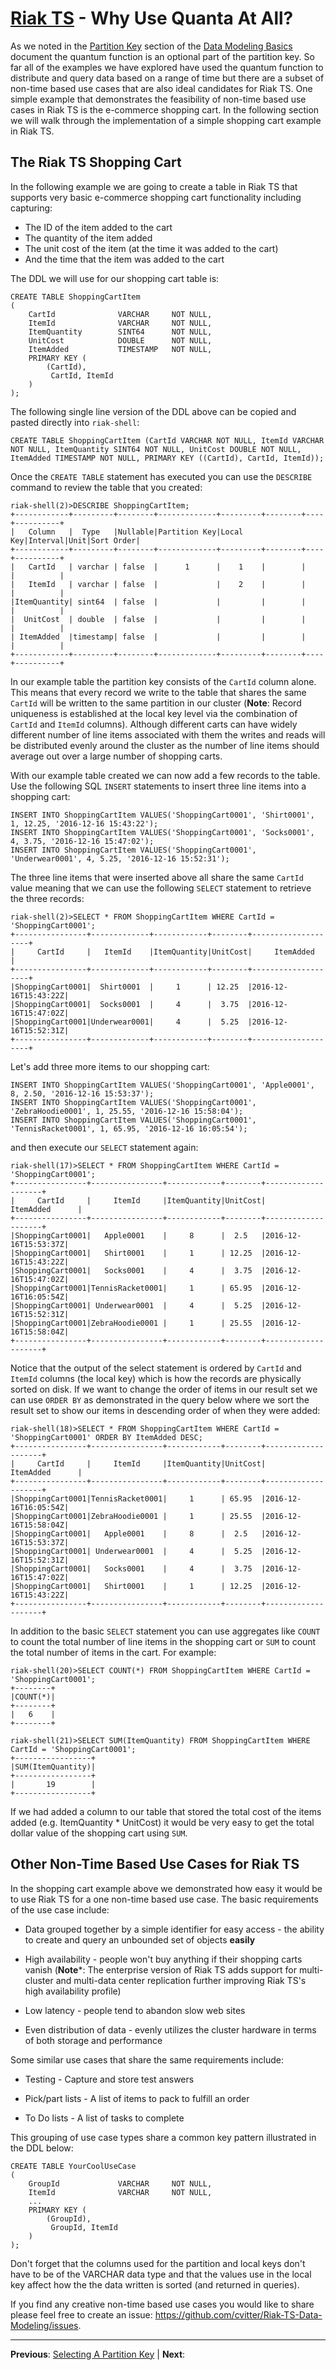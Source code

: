 # [Riak TS](README.md) - Why Use Quanta At All?

As we noted in the [Partition Key](Data%20Modeling%20Basics.md#partition-key) section of the [Data Modeling Basics](Data%20Modeling%20Basics.md) document the quantum function is an optional part of the partition key. So far all of the examples we have explored have used the quantum function to distribute and query data based on a range of time but there are a subset of non-time based use cases that are also ideal candidates for Riak TS. One simple example that demonstrates the feasibility of non-time based use cases in Riak TS is the e-commerce shopping cart. In the following section we will walk through the implementation of a simple shopping cart example in Riak TS.


## The Riak TS Shopping Cart

In the following example we are going to create a table in Riak TS that supports very basic e-commerce shopping cart functionality including capturing:

* The ID of the item added to the cart
* The quantity of the item added
* The unit cost of the item (at the time it was added to the cart)
* And the time that the item was added to the cart

The DDL we will use for our shopping cart table is:

```
CREATE TABLE ShoppingCartItem 
(
	CartId				VARCHAR		NOT NULL,
	ItemId				VARCHAR		NOT NULL,
	ItemQuantity		SINT64		NOT NULL,
	UnitCost			DOUBLE		NOT NULL,
	ItemAdded			TIMESTAMP	NOT NULL,
	PRIMARY KEY (
		(CartId),
		 CartId, ItemId
	)		
);
```

The following single line version of the DDL above can be copied and pasted directly into ``` riak-shell ```:

```
CREATE TABLE ShoppingCartItem (CartId VARCHAR NOT NULL, ItemId VARCHAR NOT NULL, ItemQuantity SINT64 NOT NULL, UnitCost DOUBLE NOT NULL, ItemAdded TIMESTAMP NOT NULL, PRIMARY KEY ((CartId), CartId, ItemId));
```

Once the ``` CREATE TABLE ``` statement has executed you can use the ``` DESCRIBE ``` command to review the table that you created:

```
riak-shell(2)>DESCRIBE ShoppingCartItem;
+------------+---------+--------+-------------+---------+--------+----+----------+
|   Column   |  Type   |Nullable|Partition Key|Local Key|Interval|Unit|Sort Order|
+------------+---------+--------+-------------+---------+--------+----+----------+
|   CartId   | varchar | false  |      1      |    1    |        |    |          |
|   ItemId   | varchar | false  |             |    2    |        |    |          |
|ItemQuantity| sint64  | false  |             |         |        |    |          |
|  UnitCost  | double  | false  |             |         |        |    |          |
| ItemAdded  |timestamp| false  |             |         |        |    |          |
+------------+---------+--------+-------------+---------+--------+----+----------+
```

In our example table the partition key consists of the ``` CartId ``` column alone. This means that every record we write to the table that shares the same ``` CartId ``` will be written to the same partition in our cluster (**Note**: Record uniqueness is established at the local key level via the combination of ``` CartId ``` and ``` ItemId ``` columns). Although different carts can have widely different number of line items associated with them the writes and reads will be distributed evenly around the cluster as the number of line items should average out over a large number of shopping carts.

With our example table created we can now add a few records to the table. Use the following SQL ``` INSERT ``` statements to insert three line items into a shopping cart:

```
INSERT INTO ShoppingCartItem VALUES('ShoppingCart0001', 'Shirt0001', 1, 12.25, '2016-12-16 15:43:22');
INSERT INTO ShoppingCartItem VALUES('ShoppingCart0001', 'Socks0001', 4, 3.75, '2016-12-16 15:47:02');
INSERT INTO ShoppingCartItem VALUES('ShoppingCart0001', 'Underwear0001', 4, 5.25, '2016-12-16 15:52:31');
```

The three line items that were inserted above all share the same ``` CartId ``` value meaning that we can use the following ``` SELECT ``` statement to retrieve the three records:

```
riak-shell(2)>SELECT * FROM ShoppingCartItem WHERE CartId = 'ShoppingCart0001';
+----------------+-------------+------------+--------+--------------------+
|     CartId     |   ItemId    |ItemQuantity|UnitCost|     ItemAdded      |
+----------------+-------------+------------+--------+--------------------+
|ShoppingCart0001|  Shirt0001  |     1      | 12.25  |2016-12-16T15:43:22Z|
|ShoppingCart0001|  Socks0001  |     4      |  3.75  |2016-12-16T15:47:02Z|
|ShoppingCart0001|Underwear0001|     4      |  5.25  |2016-12-16T15:52:31Z|
+----------------+-------------+------------+--------+--------------------+
```

Let's add three more items to our shopping cart:

```
INSERT INTO ShoppingCartItem VALUES('ShoppingCart0001', 'Apple0001', 8, 2.50, '2016-12-16 15:53:37');
INSERT INTO ShoppingCartItem VALUES('ShoppingCart0001', 'ZebraHoodie0001', 1, 25.55, '2016-12-16 15:58:04');
INSERT INTO ShoppingCartItem VALUES('ShoppingCart0001', 'TennisRacket0001', 1, 65.95, '2016-12-16 16:05:54');
```

and then execute our ``` SELECT ``` statement again:

```
riak-shell(17)>SELECT * FROM ShoppingCartItem WHERE CartId = 'ShoppingCart0001';                                            
+----------------+----------------+------------+--------+--------------------+
|     CartId     |     ItemId     |ItemQuantity|UnitCost|     ItemAdded      |
+----------------+----------------+------------+--------+--------------------+
|ShoppingCart0001|   Apple0001    |     8      |  2.5   |2016-12-16T15:53:37Z|
|ShoppingCart0001|   Shirt0001    |     1      | 12.25  |2016-12-16T15:43:22Z|
|ShoppingCart0001|   Socks0001    |     4      |  3.75  |2016-12-16T15:47:02Z|
|ShoppingCart0001|TennisRacket0001|     1      | 65.95  |2016-12-16T16:05:54Z|
|ShoppingCart0001| Underwear0001  |     4      |  5.25  |2016-12-16T15:52:31Z|
|ShoppingCart0001|ZebraHoodie0001 |     1      | 25.55  |2016-12-16T15:58:04Z|
+----------------+----------------+------------+--------+--------------------+
```

Notice that the output of the select statement is ordered by ``` CartId ``` and ``` ItemId ``` columns (the local key) which is how the records are physically sorted on disk. If we want to change the order of items in our result set we can use ``` ORDER BY ``` as demonstrated in the query below where we sort the result set to show our items in descending order of when they were added:

```
riak-shell(18)>SELECT * FROM ShoppingCartItem WHERE CartId = 'ShoppingCart0001' ORDER BY ItemAdded DESC;
+----------------+----------------+------------+--------+--------------------+
|     CartId     |     ItemId     |ItemQuantity|UnitCost|     ItemAdded      |
+----------------+----------------+------------+--------+--------------------+
|ShoppingCart0001|TennisRacket0001|     1      | 65.95  |2016-12-16T16:05:54Z|
|ShoppingCart0001|ZebraHoodie0001 |     1      | 25.55  |2016-12-16T15:58:04Z|
|ShoppingCart0001|   Apple0001    |     8      |  2.5   |2016-12-16T15:53:37Z|
|ShoppingCart0001| Underwear0001  |     4      |  5.25  |2016-12-16T15:52:31Z|
|ShoppingCart0001|   Socks0001    |     4      |  3.75  |2016-12-16T15:47:02Z|
|ShoppingCart0001|   Shirt0001    |     1      | 12.25  |2016-12-16T15:43:22Z|
+----------------+----------------+------------+--------+--------------------+
```

In addition to the basic ``` SELECT ``` statement you can use aggregates like ``` COUNT ``` to count the total number of line items in the shopping cart or ``` SUM ``` to count the total number of items in the cart. For example:

```
riak-shell(20)>SELECT COUNT(*) FROM ShoppingCartItem WHERE CartId = 'ShoppingCart0001';
+--------+    
|COUNT(*)|
+--------+
|   6    |
+--------+

riak-shell(21)>SELECT SUM(ItemQuantity) FROM ShoppingCartItem WHERE CartId = 'ShoppingCart0001';
+-----------------+
|SUM(ItemQuantity)|
+-----------------+
|       19        |
+-----------------+
```

If we had added a column to our table that stored the total cost of the items added (e.g. ItemQuantity * UnitCost) it would be very easy to get the total dollar value of the shopping cart using ``` SUM ```.


## Other Non-Time Based Use Cases for Riak TS

In the shopping cart example above we demonstrated how easy it would be to use Riak TS for a one non-time based use case. The basic requirements of the use case include:

* Data grouped together by a simple identifier for easy access -  the ability to create and query an unbounded set of objects **easily**

* High availability - people won't buy anything if their shopping carts vanish (**Note***: The enterprise version of Riak TS adds support for multi-cluster and multi-data center replication further improving Riak TS's high availability profile)

* Low latency - people tend to abandon slow web sites

* Even distribution of data - evenly utilizes the cluster hardware in terms of both storage and performance

Some similar use cases that share the same requirements include:

* Testing - Capture and store test answers

* Pick/part lists - A list of items to pack to fulfill an order

* To Do lists - A list of tasks to complete

This grouping of use case types share a common key pattern illustrated in the DDL below:

```
CREATE TABLE YourCoolUseCase 
(
	GroupId				VARCHAR		NOT NULL,
	ItemId				VARCHAR		NOT NULL,
	...
	PRIMARY KEY (
		(GroupId),
		 GroupId, ItemId
	)		
);
```

Don't forget that the columns used for the partition and local keys don't have to be of the VARCHAR data type and that the values use in the local key affect how the the data written is sorted (and returned in queries).

If you find any creative non-time based use cases you would like to share please feel free to create an issue: https://github.com/cvitter/Riak-TS-Data-Modeling/issues.


---

 **Previous**: [Selecting A Partition Key](Selecting%20A%20Partition%20Key.md) | **Next**: